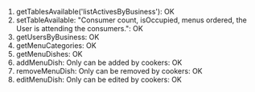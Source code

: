 1. getTablesAvailable('listActivesByBusiness'): OK
2. setTableAvailable: "Consumer count, isOccupied, menus ordered, the User is attending the consumers.": OK
4. getUsersByBusiness: OK
5. getMenuCategories: OK
6. getMenuDishes: OK
7. addMenuDish: Only can be added by cookers: OK
8. removeMenuDish: Only can be removed by cookers: OK
9. editMenuDish: Only can be edited by cookers: OK
